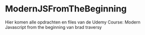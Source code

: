 # ModernJSFromTheBeginning

Hier komen alle opdrachten en files van de Udemy Course: Modern Javascript from the beginning van brad traversy